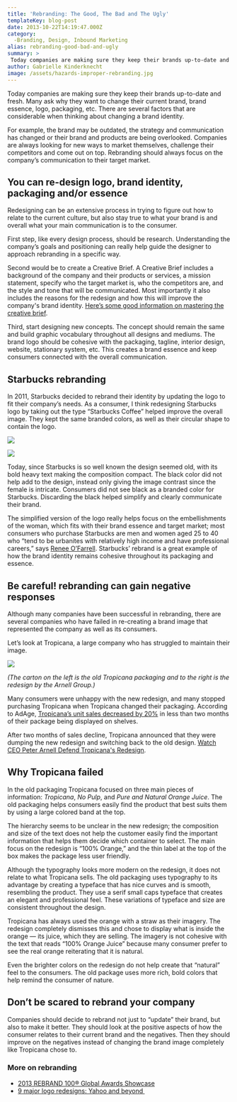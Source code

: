 ```yaml
---
title: 'Rebranding: The Good, The Bad and The Ugly'
templateKey: blog-post
date: 2013-10-22T14:19:47.000Z
category: 
  -Branding, Design, Inbound Marketing
alias: rebranding-good-bad-and-ugly
summary: > 
 Today companies are making sure they keep their brands up-to-date and fresh. Many ask why they want to change their current brand, brand essence, logo, packaging, etc. There are several factors that are considerable when thinking about changing a brand identity.
author: Gabrielle Kinderknecht
image: /assets/hazards-improper-rebranding.jpg
---
```


Today companies are making sure they keep their brands up-to-date and fresh. Many ask why they want to change their current brand, brand essence, logo, packaging, etc. There are several factors that are considerable when thinking about changing a brand identity.

For example, the brand may be outdated, the strategy and communication has changed or their brand and products are being overlooked. Companies are always looking for new ways to market themselves, challenge their competitors and come out on top. Rebranding should always focus on the company’s communication to their target market.

You can re-design logo, brand identity, packaging and/or essence
----------------------------------------------------------------

Redesigning can be an extensive process in trying to figure out how to relate to the current culture, but also stay true to what your brand is and overall what your main communication is to the consumer.

First step, like every design process, should be research. Understanding the company’s goals and positioning can really help guide the designer to approach rebranding in a specific way.

Second would be to create a Creative Brief. A Creative Brief includes a background of the company and their products or services, a mission statement, specify who the target market is, who the competitors are, and the style and tone that will be communicated. Most importantly it also includes the reasons for the redesign and how this will improve the company's brand identity. [Here’s some good information on mastering the creative brief](http://www.aiga.org/mastering-the-creative-brief/).

Third, start designing new concepts. The concept should remain the same and build graphic vocabulary throughout all designs and mediums. The brand logo should be cohesive with the packaging, tagline, interior design, website, stationary system, etc. This creates a brand essence and keep consumers connected with the overall communication.

Starbucks rebranding
--------------------

In 2011, Starbucks decided to rebrand their identity by updating the logo to fit their company’s needs. As a consumer, I think redesigning Starbucks logo by taking out the type “Starbucks Coffee” helped improve the overall image. They kept the same branded colors, as well as their circular shape to contain the logo.

![](/sites/default/files/starbucks-logos-over-time.png)

![](/sites/default/files/starbucks-rebrand.png)

Today, since Starbucks is so well known the design seemed old, with its bold heavy text making the composition compact. The black color did not help add to the design, instead only giving the image contrast since the female is intricate. Consumers did not see black as a branded color for Starbucks. Discarding the black helped simplify and clearly communicate their brand.

The simplified version of the logo really helps focus on the embellishments of the woman, which fits with their brand essence and target market; most consumers who purchase Starbucks are men and women aged 25 to 40 who “tend to be urbanites with relatively high income and have professional careers,” says [Renee O’Farrell](http://smallbusiness.chron.com/starbucks-target-audience-10553.html). Starbucks’ rebrand is a great example of how the brand identity remains cohesive throughout its packaging and essence.

Be careful! rebranding can gain negative responses
--------------------------------------------------

Although many companies have been successful in rebranding, there are several companies who have failed in re-creating a brand image that represented the company as well as its consumers.

Let’s look at Tropicana, a large company who has struggled to maintain their image.

![](/sites/default/files/tropicana-rebrand-failure.png)

_(The carton on the left is the old Tropicana packaging and to the right is the redesign by the Arnell Group.)_

Many consumers were unhappy with the new redesign, and many stopped purchasing Tropicana when Tropicana changed their packaging. According to AdAge, [Tropicana’s unit sales decreased by 20%](http://adage.com/article/news/tropicana-line-s-sales-plunge-20-post-rebranding/135735/) in less than two months of their package being displayed on shelves.

After two months of sales decline, Tropicana announced that they were dumping the new redesign and switching back to the old design. [Watch CEO Peter Arnell Defend Tropicana's Redesign](http://adage.com/article/video/peter-arnell-explains-failed-tropicana-package-design/134889/).

Why Tropicana failed
--------------------

In the old packaging Tropicana focused on three main pieces of information: _Tropicana_, _No Pulp_, and _Pure and Natural Orange Juice_. The old packaging helps consumers easily find the product that best suits them by using a large colored band at the top.

The hierarchy seems to be unclear in the new redesign; the composition and size of the text does not help the customer easily find the important information that helps them decide which container to select. The main focus on the redesign is “100% Orange,” and the thin label at the top of the box makes the package less user friendly.

Although the typography looks more modern on the redesign, it does not relate to what Tropicana sells. The old packaging uses typography to its advantage by creating a typeface that has nice curves and is smooth, resembling the product. They use a serif small caps typeface that creates an elegant and professional feel. These variations of typeface and size are consistent throughout the design.

Tropicana has always used the orange with a straw as their imagery. The redesign completely dismisses this and chose to display what is inside the orange — its juice, which they are selling. The imagery is not cohesive with the text that reads “100% Orange Juice” because many consumer prefer to see the real orange reiterating that it is natural.

Even the brighter colors on the redesign do not help create that “natural” feel to the consumers. The old package uses more rich, bold colors that help remind the consumer of nature.

Don’t be scared to rebrand your company
---------------------------------------

Companies should decide to rebrand not just to “update” their brand, but also to make it better. They should look at the positive aspects of how the consumer relates to their current brand and the negatives. Then they should improve on the negatives instead of changing the brand image completely like Tropicana chose to.

### More on rebranding

*   [2013 REBRAND 100® Global Awards Showcase](http://www.rebrand.com/2013-showcase)
*   [9 major logo redesigns: Yahoo and beyond ](http://thenextweb.com/dd/2013/09/05/9-major-logo-redesigns/)
